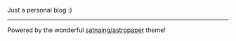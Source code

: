 Just a personal blog :)

---

Powered by the wonderful [satnaing/astropaper](https://github.com/satnaing/astro-paper) theme!
